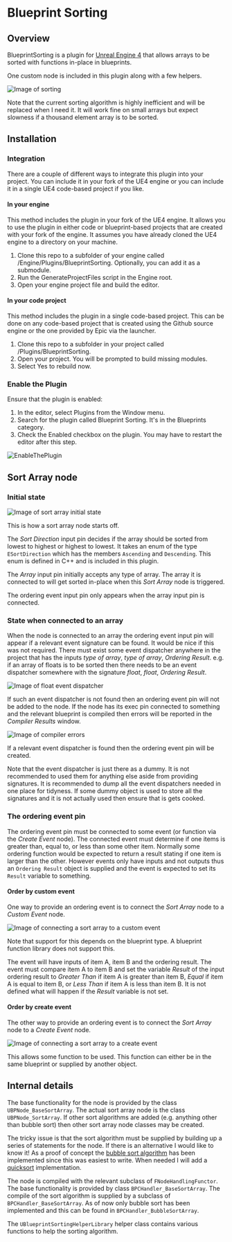 Blueprint Sorting
=================

Overview
--------

BlueprintSorting is a plugin for [Unreal Engine 4](https://www.unrealengine.com/) that allows arrays to be sorted with functions in-place in blueprints.

One custom node is included in this plugin along with a few helpers.

![Image of sorting](Images/SortingExample.png)

Note that the current sorting algorithm is highly inefficient and will be replaced when I need it.
It will work fine on small arrays but expect slowness if a thousand element array is to be sorted.


Installation
------------

### Integration

There are a couple of different ways to integrate this plugin into your project. You can include it in your fork of the UE4 engine or you can include it in a single UE4 code-based project if you like.

#### In your engine

This method includes the plugin in your fork of the UE4 engine. It allows you to use the plugin in either code or blueprint-based projects that are created with your fork of the engine. It assumes you have already cloned the UE4 engine to a directory on your machine.

1. Clone this repo to a subfolder of your engine called /Engine/Plugins/BlueprintSorting. Optionally, you can add it as a submodule.
2. Run the GenerateProjectFiles script in the Engine root.
3. Open your engine project file and build the editor.

#### In your code project

This method includes the plugin in a single code-based project. This can be done on any code-based project that is created using the Github source engine or the one provided by Epic via the launcher.

1. Clone this repo to a subfolder in your project called /Plugins/BlueprintSorting.
2. Open your project. You will be prompted to build missing modules.
3. Select Yes to rebuild now.

### Enable the Plugin

Ensure that the plugin is enabled:

1. In the editor, select Plugins from the Window menu.
2. Search for the plugin called Blueprint Sorting. It's in the Blueprints category.
3. Check the Enabled checkbox on the plugin. You may have to restart the editor after this step.

![EnableThePlugin](Images/EnableThePlugin.png)


Sort Array node
---------------

### Initial state

![Image of sort array initial state](Images/SortArrayInitialState.png)

This is how a sort array node starts off. 

The *Sort Direction* input pin decides if the array should be sorted from lowest to highest or highest to lowest.
It takes an enum of the type `ESortDirection` which has the members `Ascending` and `Descending`.
This enum is defined in C++ and is included in this plugin.

The *Array* input pin initially accepts any type of array. The array it is connected to will get sorted in-place when this *Sort Array* node is triggered.

The ordering event input pin only appears when the array input pin is connected.


### State when connected to an array

When the node is connected to an array the ordering event input pin will appear if a relevant event signature can be found.
It would be nice if this was not required.
There must exist some event dispatcher anywhere in the project that has the inputs *type of array*, *type of array*, *Ordering Result*.
e.g. if an array of floats is to be sorted then there needs to be an event dispatcher somewhere with the signature *float*, *float*, *Ordering Result*.

![Image of float event dispatcher](Images/FloatOrderingEventDispatcherSignature.png)

If such an event dispatcher is not found then an ordering event pin will not be added to the node.
If the node has its exec pin connected to something and the relevant blueprint is compiled then errors will be reported in the *Compiler Results* window.

![Image of compiler errors](Images/CompilerErrors.png)

If a relevant event dispatcher is found then the ordering event pin will be created.

Note that the event dispatcher is just there as a dummy. It is not recommended to used them for anything else aside from providing signatures. 
It is recommended to dump all the event dispatchers needed in one place for tidyness.
If some dummy object is used to store all the signatures and it is not actually used then ensure that is gets cooked.


### The ordering event pin

The ordering event pin must be connected to some event (or function via the *Create Event* node).
The connected event must determine if one items is greater than, equal to, or less than some other item.
Normally some ordering function would be expected to return a result stating if one item is larger than the other. 
However events only have inputs and not outputs thus an `Ordering Result` object is supplied and the event is expected to set its `Result` variable to something.

#### Order by custom event

One way to provide an ordering event is to connect the *Sort Array* node to a *Custom Event* node.

![Image of connecting a sort array to a custom event](Images/ConnectSortArrayToCustomEvent.png)

Note that support for this depends on the blueprint type. A blueprint function library does not support this.

The event will have inputs of item A, item B and the ordering result.
The event must compare item A to item B and set the variable *Result* of the input ordering result to 
*Greater Than* if item A is greater than item B, *Equal* if item A is equal to item B, or *Less Than* if item A is less than item B.
It is not defined what will happen if the *Result* variable is not set.

#### Order by create event

The other way to provide an ordering event is to connect the *Sort Array* node to a *Create Event* node.

![Image of connecting a sort array to a create event](Images/ConnectSortArrayToCreateEvent.png)

This allows some function to be used. This function can either be in the same blueprint or supplied by another object.


Internal details
----------------

The base functionality for the node is provided by the class `UBPNode_BaseSortArray`. 
The actual sort array node is the class `UBPNode_SortArray`.
If other sort algorithms are added (e.g. anything other than bubble sort) then other sort array node classes may be created.

The tricky issue is that the sort algorithm must be supplied by building up a series of statements for the node.
If there is an alternative I would like to know it!
As a proof of concept the [bubble sort algorithm](https://en.wikipedia.org/wiki/Bubble_sort) has been implemented since this was easiest to write.
When needed I will add a [quicksort](https://en.wikipedia.org/wiki/Quicksort) implementation.

The node is compiled with the relevant subclass of `FNodeHandlingFunctor`. 
The base functionality is provided by class `BPCHandler_BaseSortArray`.
The compile of the sort algorithm is supplied by a subclass of `BPCHandler_BaseSortArray`.
As of now only bubble sort has been implemented and this can be found in `BPCHandler_BubbleSortArray`.

The `UBlueprintSortingHelperLibrary` helper class contains various functions to help the sorting algorithm.
